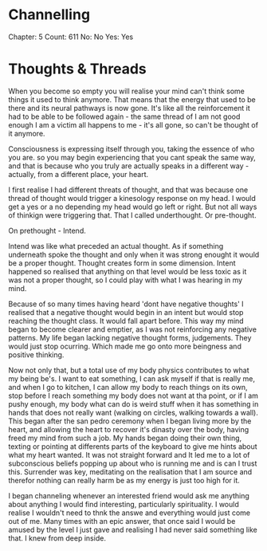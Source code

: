 # Channelling

Chapter: 5
Count: 611
No: No
Yes: Yes

# Thoughts & Threads

When you become so empty you will realise your mind can't think some things it used to think anymore. That means that the energy that used to be there and its neural pathways is now gone. It's like all the reinforcement it had to be able to be followed again - the same thread of I am not good enough I am a victim all happens to me - it's all gone, so can't be thought of it anymore.

Consciousness is expressing itself through you, taking the essence of who you are. so you may begin experiencing that you cant speak the same way, and that is because who you truly are actually speaks in a different way - actually, from a different place, your heart.

I first realise I had different threats of thought, and that was because one thread of thought would trigger a kinesology response on my head. I would get a yes or a no depending my head would go left or right. But not all ways of thinkign were triggering that. That I called underthought. Or pre-thought.

On prethought - Intend.

Intend was like what preceded an actual thought. As if something underneath spoke the thought and only when it was strong enought it would be a proper thought. Thought creates form in some dimension. Intent happened so realised that anything on that level would be less toxic as it was not a proper thought, so I could play with what I was hearing in my mind.

Because of so many times having heard 'dont have negative thoughts' I realised that a negative thought would begin in an intent but would stop reaching the thought class. It would fall apart before. This way my mind began to become clearer and emptier, as I was not reinforcing any negative patterns. My life began lacking negative thought forms, judgements. They would just stop ocurring. Which made me go onto more beingness and positive thinking.

Now not only that, but a total use of my body physics contributes to what my being be's. I want to eat something, I can ask myself if that is really me, and when I go to kitchen, I can allow my body to reach things on its own, stop before I reach something my body does not want at tha point, or if I am pushy enough, my body what can do is weird stuff when it has something in hands that does not really want (walking on circles, walking towards a wall). This began after the san pedro ceremony when I began living more by the heart, and allowing the heart to recover it's dinasty over the body, having freed my mind from such a job. My hands began doing their own thing, texting or pointing at differents parts of the keyboard to give me hints about what my heart wanted. It was not straight forward and It led me to a lot of subconscious beliefs popping up about who is running me and is can I trust this. Surrender was key, meditating on the realisation that I am source and therefor nothing can really harm be as my energy is just too high for it.

I began channeling whenever an interested friend would ask me anything about anything I would find interesting, particularly spirituality. I would realise I wouldn't need to thnk the answe and everything would just come out of me. Many times with an epic answer, that once said I would be amused by the level I just gave and realising I had never said something like that. I knew from deep inside.